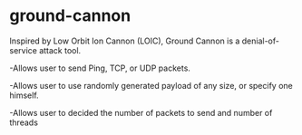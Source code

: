 # ground-cannon
Inspired by Low Orbit Ion Cannon (LOIC), Ground Cannon is a denial-of-service attack tool. 

-Allows user to send Ping, TCP, or UDP packets. 

-Allows user to use randomly generated payload of any size, or specify one himself.

-Allows user to decided the number of packets to send and number of threads
